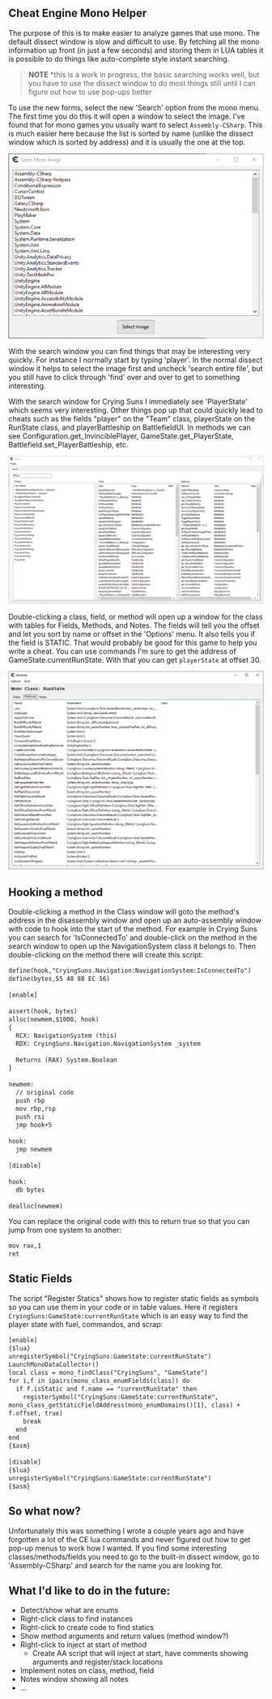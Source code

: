## Cheat Engine Mono Helper

The purpose of this is to make easier to analyze games that use mono.  The default
dissect window is slow and difficult to use.  By fetching all the mono information
up front (in just a few seconds) and storing them in LUA tables it is possible to
do things like auto-complete style instant searching.

> **NOTE** *this is a work in progress, the basic searching works well, but you
have to use the dissect window to do most things still until I can figure out
how to use pop-ups better

To use the new forms, select the new 'Search' option from the mono menu.  The first
time you do this it will open a window to select the image.  I've found that for
mono games you usually want to select `Assembly-CSharp`.  This is much easier here
because the list is sorted by name (unlike the dissect window which is sorted
by address) and it is usually the one at the top.

![SelectImage](Docs/SelectImage.png)

With the search window you can find things that may be interesting very quickly.
For instance I normally start by typing 'player'.  In the normal dissect window
it helps to select the image first and uncheck 'search entire file', but you still
have to click through 'find' over and over to get to something interesting.

With the search window for Crying Suns I immediately see 'PlayerState' which seems
very interesting.  Other things pop up that could quickly lead to cheats such
as the fields "player" on the "Team" class, playerState on the RunState class, and
playerBattleship on BattlefieldUI.  In methods we can see Configuration.get_InvinciblePlayer,
GameState.get_PlayerState, Battlefield.set_PlayerBattleship, etc.

![Search](Docs/Search.png)

Double-clicking a class, field, or method will open up a window for the class with
tables for Fields, Methods, and Notes.  The fields will tell you the offset and let
you sort by name or offset in the 'Options' menu.  It also tells you if the field is
STATIC.  That would probably be good for this game to help you write a cheat.   You
can use commands I'm sure to get the address of GameState.currentRunState.  With that
you can get `playerState` at offset 30.

![Class](Docs/Class.png)

## Hooking a method

Double-clicking a method in the Class window will goto the method's address in
the disassembly window and open up an auto-assembly window with code to hook
into the start of the method.  For example in Crying Suns you can search for
'IsConnectedTo' and double-click on the method in the search window to open
up the NavigationSystem class it belongs to.  Then double-clicking on the method
there will create this script:

```
define(hook,"CryingSuns.Navigation:NavigationSystem:IsConnectedTo")
define(bytes,55 48 8B EC 56)

[enable]

assert(hook, bytes)
alloc(newmem,$1000, hook)
{
  RCX: NavigationSystem (this)
  RDX: CryingSuns.Navigation.NavigationSystem _system

  Returns (RAX) System.Boolean
}

newmem:
  // original code
  push rbp
  mov rbp,rsp
  push rsi
  jmp hook+5

hook:
  jmp newmem

[disable]

hook:
  db bytes

dealloc(newmem)
```

You can replace the original code with this to return true so that you can jump from one system to another:

```
mov rax,1
ret
```

## Static Fields

The script "Register Statics" shows how to register static fields as symbols so you can use them
in your code or in table values.  Here it registers `CryingSuns:GameState:currentRunState` which
is an easy way to find the player state with fuel, commandos, and scrap:

```
[enable]
{$lua}
unregisterSymbol("CryingSuns:GameState:currentRunState")
LaunchMonoDataCollector()
local class = mono_findClass("CryingSuns", "GameState")
for i,f in ipairs(mono_class_enumFields(class)) do
  if f.isStatic and f.name == "currentRunState" then
    registerSymbol("CryingSuns:GameState:currentRunState", mono_class_getStaticFieldAddress(mono_enumDomains()[1], class) + f.offset, true)
    break
  end
end
{$asm}

[disable]
{$lua}
unregisterSymbol("CryingSuns:GameState:currentRunState")
{$asm}
```

## So what now?

Unfortunately this was something I wrote a couple years ago and have forgotten
a lot of the CE lua commands and never figured out how to get pop-up menus to work
how I wanted.  If you find some interesting classes/methods/fields you need to
go to the built-in dissect window, go to 'Assembly-CSharp' and search for the name
you are looking for.

## What I'd like to do in the future:

* Detect/show what are enums
* Right-click class to find instances
* Right-click to create code to find statics
* Show method arguments and return values (method window?)
* Right-click to inject at start of method
    * Create AA script that will inject at start, have comments showing arguments and register/stack locations
* Implement notes on class, method, field
* Notes window showing all notes
* ...